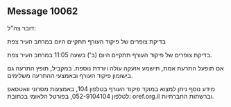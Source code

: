 ## Message 10062

דובר צה"ל:

בדיקת צופרים של פיקוד העורף תתקיים היום במרחב העיר צפת

בדיקת צופרים של פיקוד העורף תתקיים היום (ב') בשעה 11:05 במרחב העיר צפת.

אם תופעל התרעת אמת, תישמע אזעקה עולה ויורדת נוספת.
במקביל, תופץ התרעה גם בישומון פיקוד העורף ובאמצעי ההתרעה משלימים.

מידע נוסף ניתן למצוא במוקד פיקוד העורף בטלפון 104, באמצעות מסרוני וואטסאפ לטלפון 052-9104104, בפורטל הלאומי בכתובת: oref.org.il וברשתות החברתיות.

